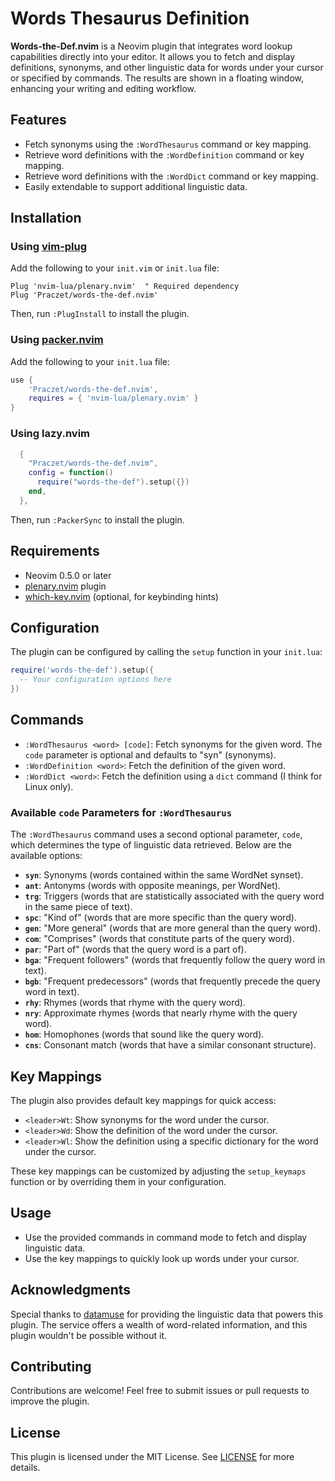 # Words Thesaurus Definition

**Words-the-Def.nvim** is a Neovim plugin that integrates word lookup capabilities
directly into your editor. It allows you to fetch and display definitions,
synonyms, and other linguistic data for words under your cursor
or specified by commands. The results are shown in a floating window,
enhancing your writing and editing workflow.

## Features

- Fetch synonyms using the `:WordThesaurus` command or key mapping.
- Retrieve word definitions with the `:WordDefinition` command or key mapping.
- Retrieve word definitions with the `:WordDict` command or key mapping.
- Easily extendable to support additional linguistic data.

## Installation

### Using [vim-plug](https://github.com/junegunn/vim-plug)

Add the following to your `init.vim` or `init.lua` file:

```vim
Plug 'nvim-lua/plenary.nvim'  " Required dependency
Plug 'Praczet/words-the-def.nvim'
```

Then, run `:PlugInstall` to install the plugin.

### Using [packer.nvim](https://github.com/wbthomason/packer.nvim)

Add the following to your `init.lua` file:

```lua
use {
    'Praczet/words-the-def.nvim',
    requires = { 'nvim-lua/plenary.nvim' }
}
```

### Using lazy.nvim

```lua
  {
    "Praczet/words-the-def.nvim",
    config = function()
      require("words-the-def").setup({})
    end,
  },
```

Then, run `:PackerSync` to install the plugin.

## Requirements

- Neovim 0.5.0 or later
- [plenary.nvim](https://github.com/nvim-lua/plenary.nvim) plugin
- [which-key.nvim](https://github.com/folke/which-key.nvim) (optional, for keybinding hints)

## Configuration

The plugin can be configured by calling the `setup` function in your `init.lua`:

```lua
require('words-the-def').setup({
  -- Your configuration options here
})
```

## Commands

- `:WordThesaurus <word> [code]`: Fetch synonyms for the given word. The `code` parameter is optional and defaults to "syn" (synonyms).
- `:WordDefinition <word>`: Fetch the definition of the given word.
- `:WordDict <word>`: Fetch the definition using a `dict` command (I think for
  Linux only).

### Available `code` Parameters for `:WordThesaurus`

The `:WordThesaurus` command uses a second optional parameter, `code`, which determines the type of linguistic data retrieved. Below are the available options:

- **`syn`**: Synonyms (words contained within the same WordNet synset).
- **`ant`**: Antonyms (words with opposite meanings, per WordNet).
- **`trg`**: Triggers (words that are statistically associated with the query word in the same piece of text).
- **`spc`**: "Kind of" (words that are more specific than the query word).
- **`gen`**: "More general" (words that are more general than the query word).
- **`com`**: "Comprises" (words that constitute parts of the query word).
- **`par`**: "Part of" (words that the query word is a part of).
- **`bga`**: "Frequent followers" (words that frequently follow the query word in text).
- **`bgb`**: "Frequent predecessors" (words that frequently precede the query word in text).
- **`rhy`**: Rhymes (words that rhyme with the query word).
- **`nry`**: Approximate rhymes (words that nearly rhyme with the query word).
- **`hom`**: Homophones (words that sound like the query word).
- **`cns`**: Consonant match (words that have a similar consonant structure).

## Key Mappings

The plugin also provides default key mappings for quick access:

- `<leader>Wt`: Show synonyms for the word under the cursor.
- `<leader>Wd`: Show the definition of the word under the cursor.
- `<leader>Wl`: Show the definition using a specific dictionary for the word under the cursor.

These key mappings can be customized by adjusting the `setup_keymaps` function or by overriding them in your configuration.

## Usage

- Use the provided commands in command mode to fetch and display linguistic data.
- Use the key mappings to quickly look up words under your cursor.

## Acknowledgments

Special thanks to [datamuse](https://www.datamuse.com/api/) for providing the
linguistic data that powers this plugin. The service offers a wealth
of word-related information, and this plugin wouldn't be possible without it.

## Contributing

Contributions are welcome! Feel free to submit issues or pull requests to improve the plugin.

## License

This plugin is licensed under the MIT License. See [LICENSE](./LICENSE) for more details.
